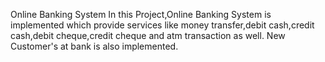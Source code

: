 Online Banking System
In this Project,Online Banking System is implemented which provide services like money transfer,debit cash,credit cash,debit cheque,credit cheque and atm transaction as well.
New Customer's at bank is also implemented.
